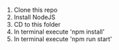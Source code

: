 1. Clone this repo
2. Install NodeJS
3. CD to this folder
4. In terminal execute 'npm install'
5. In terminal execute 'npm run start'
